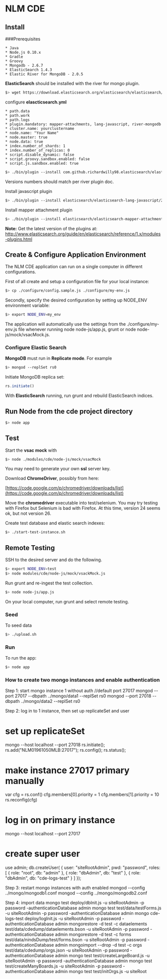 # NLM CDE

## Install

###Prerequisites

    * Java
    * Node.js 0.10.x
    * Gradle
    * Groovy
    * Mongodb - 2.6.7
    * ElasticSearch 1.4.3
    * Elastic River for MongoDB - 2.0.5

**ElasticSearch** should be installed with the river for mongo plugin.

```sh
$> wget https://download.elasticsearch.org/elasticsearch/elasticsearch/elasticsearch-1.4.3.tar.gz
```

configure **elascticsearch.yml** 

    * path.data
    * path.work
    * path.logs
    * plugin.mandatory: mapper-attachments, lang-javascript, river-mongodb
    * cluster.name: yourclustername
    * node.name: "Your Name"
    * node.master: true
    * node.data: true
    * index.number_of_shards: 1
    * index.number_of_replicas: 0
    * script.disable_dynamic: false
    * script.groovy.sandbox.enabled: false
    * script.js.sandbox.enabled: true

```sh
$> ./bin/plugin --install com.github.richardwilly98.elasticsearch/elasticsearch-river-mongodb/2.0.5
```

Versions numbers should match per river plugin doc. 

Install javascript plugin

```sh
$> ./bin/plugin --install elasticsearch/elasticsearch-lang-javascript/2.3.1
```


Install mapper attachment plugin

```sh
$> ./bin/plugin --install elasticsearch/elasticsearch-mapper-attachments/2.4.1
```

**Note:** Get the latest version of the plugins at: http://www.elasticsearch.org/guide/en/elasticsearch/reference/1.x/modules-plugins.html

## Create & Configure Application Environment
The NLM CDE application can run on a single computer in different configurations. 

First of all create and setup a configuration file for your local instance:

```sh
$> cp ./configure/config.sample.js ./configure/my-env.js
```

Secondly, specify the desired configuration by setting up NODE_ENV environment variable:

```sh
$> export NODE_ENV=my_env
```

The application will automatically use the settings from the ./configure/my-env.js file whenever running node node-js/app.js, grunt or node node-js/mock/vsacMock.js.

### Configure Elastic Search

**MongoDB** must run in **Replicate mode**. For example

```sh
$> mongod --replSet rs0
```

Initiate MongoDB replica set:

```javascript
rs.initiate()
```

With **ElasticSearch** running, run grunt and rebuild ElasticSearch indices.


## Run Node from the cde project directory

```sh
$> node app
```

## Test

Start the **vsac mock** with 

```sh
$> node ./modules/cde/node-js/mock/vsacMock
```

You may need to generate your own **ssl** server key. 

Download **ChromeDriver**, possibly from here:

[https://code.google.com/p/chromedriver/downloads/list](https://code.google.com/p/chromedriver/downloads/list)


Move the **chromedriver** executable into test/selenium.
You may try testing with Firefox but Selenium is bad with Firefox. At this time, version 24 seems ok, but not version 26.

Create test database and elastic search indexes:

```sh
$> ./start-test-instance.sh
```

## Remote Testing

SSH to the desired server and do the following.

```sh
$> export NODE_ENV=test
$> node modules/cde/node-js/mock/vsackMock.js
```

Run grunt and re-ingest the test collection.

```sh
$> node node-js/app.js
```

On your local computer, run grunt and select remote testing.

### Seed

To seed data

```sh
$> ./upload.sh
```

### Run

To run the app: 

```sh
$> node app
```

### How to create two mongo instances and enable authentication
Step 1: start mongo instance 1 without auth
//default port 27017
mongod --port 27017 --dbpath ../mongo/data1 --replSet rs0
mongod --port 27018 --dbpath ../mongo/data2 --replSet rs0

Step 2: log in to 1 instance, then set up replicateSet and user
# set up replicateSet
mongo --host localhost --port 27018
rs.initiate();
rs.add("NLM01961050MLB:27017");
rs.config();
rs.status();
# make instance 27017 primary manually
var cfg = rs.conf()
cfg.members[0].priority = 1
cfg.members[1].priority = 10
rs.reconfig(cfg)
# log in on primary instance
mongo --host localhost --port 27017
# create super user
use admin;
db.createUser( {
    user: "siteRootAdmin",
    pwd: "password",
    roles: [ { role: "root", db: "admin" },
			{ role: "dbAdmin", db: "test" },
			{ role: "dbAdmin", db: "cde-logs-test" } ]
  });

Step 3: restart mongo instances with auth enabled
mongod --config ../mongo/mongodb1.conf
mongod --config ../mongo/mongodb2.conf

Step 4: import data
mongo test deploy/dbInit.js -u siteRootAdmin -p password -authenticationDatabase admin
mongo test test/data/testForms.js -u siteRootAdmin -p password -authenticationDatabase admin
mongo cde-logs-test deploy/logInit.js -u siteRootAdmin -p password -authenticationDatabase admin
mongorestore -d test -c dataelements test/data/cdedump/dataelements.bson -u siteRootAdmin -p password -authenticationDatabase admin
mongorestore -d test -c forms test/data/nindsDump/test/forms.bson -u siteRootAdmin -p password -authenticationDatabase admin
mongoimport --drop -d test -c orgs test/data/cdedump/orgs.json -u siteRootAdmin -p password -authenticationDatabase admin
mongo test test/createLargeBoard.js -u siteRootAdmin -p password -authenticationDatabase admin
mongo test test/createManyBoards.js -u siteRootAdmin -p password -authenticationDatabase admin
mongo test test/initOrgs.js -u siteRoot
